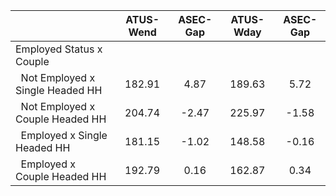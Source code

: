 
|                      |    ATUS-Wend |     ASEC-Gap |    ATUS-Wday |     ASEC-Gap |
| -------------------- | :----------: | :----------: | :----------: | :----------: |
| Employed Status x Couple |              |              |              |              |
| &nbsp;&nbsp;Not Employed x Single Headed HH |       182.91 |         4.87 |       189.63 |         5.72 |
| &nbsp;&nbsp;Not Employed x Couple Headed HH |       204.74 |        -2.47 |       225.97 |        -1.58 |
| &nbsp;&nbsp;Employed x Single Headed HH |       181.15 |        -1.02 |       148.58 |        -0.16 |
| &nbsp;&nbsp;Employed x Couple Headed HH |       192.79 |         0.16 |       162.87 |         0.34 |

